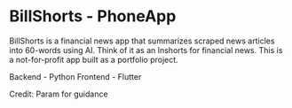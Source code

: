 # BillShorts - PhoneApp

BillShorts is a financial news app that summarizes scraped news articles into 60-words using AI. Think of it as an Inshorts for financial news. This is a not-for-profit app built as a portfolio project. 

Backend - Python 
Frontend - Flutter

Credit: Param for guidance
